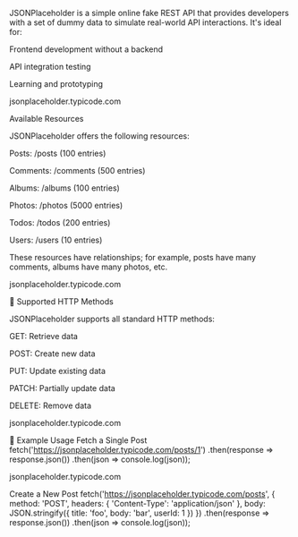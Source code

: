 JSONPlaceholder
 is a simple online fake REST API that provides developers with a set of dummy data to simulate real-world API interactions. It's ideal for:

Frontend development without a backend

API integration testing

Learning and prototyping

jsonplaceholder.typicode.com

 Available Resources

JSONPlaceholder offers the following resources:

Posts: /posts (100 entries)

Comments: /comments (500 entries)

Albums: /albums (100 entries)

Photos: /photos (5000 entries)

Todos: /todos (200 entries)

Users: /users (10 entries)

These resources have relationships; for example, posts have many comments, albums have many photos, etc.

jsonplaceholder.typicode.com

🔧 Supported HTTP Methods

JSONPlaceholder supports all standard HTTP methods:

GET: Retrieve data

POST: Create new data

PUT: Update existing data

PATCH: Partially update data

DELETE: Remove data

jsonplaceholder.typicode.com

🧪 Example Usage
Fetch a Single Post
fetch('https://jsonplaceholder.typicode.com/posts/1')
  .then(response => response.json())
  .then(json => console.log(json));


jsonplaceholder.typicode.com

Create a New Post
fetch('https://jsonplaceholder.typicode.com/posts', {
  method: 'POST',
  headers: { 'Content-Type': 'application/json' },
  body: JSON.stringify({
    title: 'foo',
    body: 'bar',
    userId: 1
  })
})
  .then(response => response.json())
  .then(json => console.log(json));